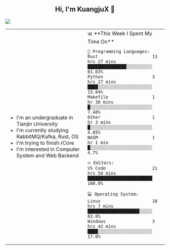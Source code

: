 <h2 align="center"> Hi, I'm KuangjuX 👋 </h2>
<p><img src="https://w.wallhaven.cc/full/nz/wallhaven-nz1e8j.jpg"></p>
<table>
    <tr>
        <td valign="center" width="50%">
            <ul>
                <li>I'm an undergraduate in Tianjin University</li>
                <li>I'm currently studying RabbitMQ/Kafka, Rust, OS</li>
                <li>I'm trying to finish rCore</li>
                <li>I'm interested in Computer System and Web Backend</li>
            </ul>
        </td>
       <td valign="top" width="50%">
<!--START_SECTION:waka-->
📊 **This Week I Spent My Time On** 

```text
💬 Programming Languages: 
Rust                     13 hrs 27 mins      ███████████████░░░░░░░░░░   61.63% 
Python                   3 hrs 27 mins       ████░░░░░░░░░░░░░░░░░░░░░   15.84% 
Makefile                 1 hr 38 mins        █░░░░░░░░░░░░░░░░░░░░░░░░   7.48% 
Other                    1 hr 3 mins         █░░░░░░░░░░░░░░░░░░░░░░░░   4.85% 
NASM                     1 hr 1 min          █░░░░░░░░░░░░░░░░░░░░░░░░   4.7%

🔥 Editors: 
VS Code                  21 hrs 50 mins      █████████████████████████   100.0%

💻 Operating System: 
Linux                    18 hrs 7 mins       ████████████████████░░░░░   83.0% 
Windows                  3 hrs 42 mins       ████░░░░░░░░░░░░░░░░░░░░░   17.0%

```


<!--END_SECTION:waka-->
</td></tr>
</table>
